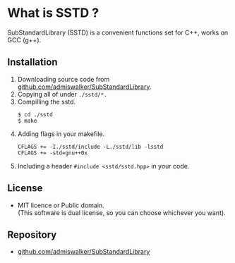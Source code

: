# What is SSTD ?

SubStandardLibrary (SSTD) is a convenient functions set for C++, works on GCC (g++).

## Installation
1. Downloading source code from [github.com/admiswalker/SubStandardLibrary](https://github.com/admiswalker/SubStandardLibrary).
2. Copying all of under ```./sstd/*.```
3. Compilling the sstd.
   ```
   $ cd ./sstd
   $ make
   ```
4. Adding flags in your makefile.
   ```
   CFLAGS += -I./sstd/include -L./sstd/lib -lsstd
   CFLAGS += -std=gnu++0x
   ```
5. Including a header ```#include <sstd/sstd.hpp>``` in your code.

## License
- MIT licence or Public domain.  
  (This software is dual license, so you can choose whichever you want).

## Repository
- [github.com/admiswalker/SubStandardLibrary](https://github.com/admiswalker/SubStandardLibrary)
